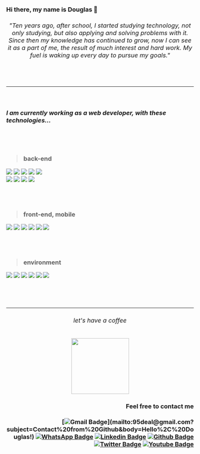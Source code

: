 <h3> Hi there, my name is Douglas 🤘 &nbsp &nbsp &nbsp &nbsp &nbsp  &nbsp &nbsp &nbsp &nbsp  <h3>
 
<div align="center"> 
 <h6>"Ten years ago, after school, I started studying technology, not only studying, but also applying and solving problems with it. Since then my knowledge has continued to grow, now I can see it as a part of me, the result of much interest and hard work. My fuel is waking up every day to pursue my goals."
 </h6>
</div>
 <br>
    <hr>
<br>
  
 <div align="left">
   <h5>I am currently working as a web developer, with these technologies...</h5>
<br><br>
  
  > back-end
 <img src="https://img.shields.io/badge/TypeScript-007ACC?style=for-the-badge&logo=typescript&logoColor=white" />
 <img src="https://img.shields.io/badge/Express.js-000000?style=for-the-badge&logo=express&logoColor=white" />
 <img src="https://img.shields.io/badge/Jest-C21325?style=for-the-badge&logo=jest&logoColor=white" />
 <img src="https://img.shields.io/badge/Postman-FF6C37?style=for-the-badge&logo=Postman&logoColor=white" />
 <img src="https://img.shields.io/badge/Swagger-85EA2D?style=for-the-badge&logo=Swagger&logoColor=white" />  
  <br>
 <img src="https://img.shields.io/badge/PostgreSQL-316192?style=for-the-badge&logo=postgresql&logoColor=white" />
 <img src="https://img.shields.io/badge/SQLite-07405E?style=for-the-badge&logo=sqlite&logoColor=white" />
 <img src="https://img.shields.io/badge/MongoDB-4EA94B?style=for-the-badge&logo=mongodb&logoColor=white" />
 <img src="https://img.shields.io/badge/redis-%23DD0031.svg?&style=for-the-badge&logo=redis&logoColor=white" />
  
<br><br>
  
> front-end, mobile
<img src="https://img.shields.io/badge/React-20232A?style=for-the-badge&logo=react&logoColor=61DAFB" />
 <img src="https://img.shields.io/badge/next.js-000000?style=for-the-badge&logo=nextdotjs&logoColor=white" />
 <img src="https://img.shields.io/badge/Material%20UI-007FFF?style=for-the-badge&logo=mui&logoColor=white" />
 <img src="https://img.shields.io/badge/styled--components-DB7093?style=for-the-badge&logo=styled-components&logoColor=white" />
 <img src="https://img.shields.io/badge/storybook-FF4785?style=for-the-badge&logo=storybook&logoColor=white" />
 <img src="https://img.shields.io/badge/Flutter-02569B?style=for-the-badge&logo=flutter&logoColor=white" />  
  
   
<br><br>
  

> environment
 <img src="https://img.shields.io/badge/Linux-FCC624?style=for-the-badge&logo=linux&logoColor=black" />
 <img src="https://img.shields.io/badge/Windows-0078D6?style=for-the-badge&logo=windows&logoColor=white" />  
 <img src="https://img.shields.io/badge/Node.js-339933?style=for-the-badge&logo=nodedotjs&logoColor=white" />
 <img src="https://img.shields.io/badge/GIT-E44C30?style=for-the-badge&logo=git&logoColor=white" />
 <img src="https://img.shields.io/badge/Docker-2CA5E0?style=for-the-badge&logo=docker&logoColor=white" />
   <img src="https://img.shields.io/badge/Amazon_AWS-FF9900?style=for-the-badge&logo=amazonaws&logoColor=white" />
  

  <br>
  <br>
  <br>
 </div>
 <br>

  <hr>
 <div align="center">
  <h6>let's have a coffee</h6> <image src="https://freesvg.org/img/espresso.png" width="155" height="150" />
 </div>
<div align="right">
  <h4>Feel free to contact me</h4>
 
 [![Gmail Badge](https://img.shields.io/badge/Gmail-D14836?style=for-the-badge&logo=gmail&logoColor=white&link=mailto:95deal@gmail.com?subject=Contact%20from%20Github&body=Hello%2C%20Douglas!)](mailto:95deal@gmail.com?subject=Contact%20from%20Github&body=Hello%2C%20Douglas!)
 [![WhatsApp Badge](https://img.shields.io/badge/WhatsApp-25D366?style=for-the-badge&logo=whatsapp&logoColor=white&link=https://wa.me/5515998533799)](https://wa.me/5515998533799)
 [![Linkedin Badge](https://img.shields.io/badge/LinkedIn-0077B5?style=for-the-badge&logo=linkedin&logoColor=white&link=https://www.linkedin.com/in/95deal/?locale=en_US)](https://www.linkedin.com/in/95deal/?locale=en_US)
 [![Github Badge](https://img.shields.io/badge/GitHub-100000?style=for-the-badge&logo=github&logoColor=white&link=https://github.com/deal-machine)](https://github.com/deal-machine)
[![Twitter Badge](https://img.shields.io/badge/Twitter-1DA1F2?style=for-the-badge&logo=twitter&logoColor=white&link=https://twitter.com/doug4lc)](https://twitter.com/doug4lc)
[![Youtube Badge](https://img.shields.io/badge/YouTube-FF0000?style=for-the-badge&logo=youtube&logoColor=white&link=https://www.youtube.com/channel/UCpUHloEUjaiu2RM3Ad517sQ)](https://www.youtube.com/channel/UCpUHloEUjaiu2RM3Ad517sQ)

 </div>
  
<!--
**deal-machine/deal-machine** is a ✨ _special_ ✨ repository because its `README.md` (this file) appears on your GitHub profile.

Here are some ideas to get you started:

- 🔭 I’m currently working on ...
- 🌱 I’m currently learning ...
- 👯 I’m looking to collaborate on ...
- 🤔 I’m looking for help with ...
- 💬 Ask me about ...
- 📫 How to reach me: ...
- 😄 Pronouns: ...
- ⚡ Fun fact: ...
-->
